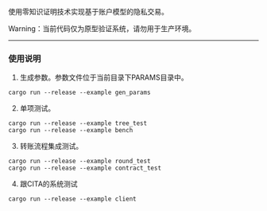 使用零知识证明技术实现基于账户模型的隐私交易。

Warning：当前代码仅为原型验证系统，请勿用于生产环境。

***
### 使用说明
1. 生成参数。参数文件位于当前目录下PARAMS目录中。
```
cargo run --release --example gen_params
```
2. 单项测试。
```
cargo run --release --example tree_test
cargo run --release --example bench
```
3. 转账流程集成测试。
```
cargo run --release --example round_test
cargo run --release --example contract_test
```
4. 跟CITA的系统测试
```
cargo run --release --example client
```